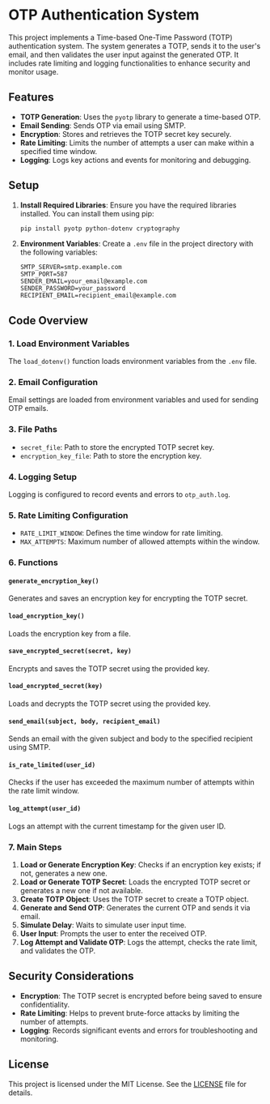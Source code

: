 # OTP Authentication System

This project implements a Time-based One-Time Password (TOTP) authentication system. The system generates a TOTP, sends it to the user's email, and then validates the user input against the generated OTP. It includes rate limiting and logging functionalities to enhance security and monitor usage.

## Features

- **TOTP Generation**: Uses the `pyotp` library to generate a time-based OTP.
- **Email Sending**: Sends OTP via email using SMTP.
- **Encryption**: Stores and retrieves the TOTP secret key securely.
- **Rate Limiting**: Limits the number of attempts a user can make within a specified time window.
- **Logging**: Logs key actions and events for monitoring and debugging.

## Setup

1. **Install Required Libraries**: Ensure you have the required libraries installed. You can install them using pip:

    ```bash
    pip install pyotp python-dotenv cryptography
    ```

2. **Environment Variables**: Create a `.env` file in the project directory with the following variables:

    ```dotenv
    SMTP_SERVER=smtp.example.com
    SMTP_PORT=587
    SENDER_EMAIL=your_email@example.com
    SENDER_PASSWORD=your_password
    RECIPIENT_EMAIL=recipient_email@example.com
    ```

## Code Overview

### 1. Load Environment Variables

The `load_dotenv()` function loads environment variables from the `.env` file.

### 2. Email Configuration

Email settings are loaded from environment variables and used for sending OTP emails.

### 3. File Paths

- `secret_file`: Path to store the encrypted TOTP secret key.
- `encryption_key_file`: Path to store the encryption key.

### 4. Logging Setup

Logging is configured to record events and errors to `otp_auth.log`.

### 5. Rate Limiting Configuration

- `RATE_LIMIT_WINDOW`: Defines the time window for rate limiting.
- `MAX_ATTEMPTS`: Maximum number of allowed attempts within the window.

### 6. Functions

#### `generate_encryption_key()`

Generates and saves an encryption key for encrypting the TOTP secret.

#### `load_encryption_key()`

Loads the encryption key from a file.

#### `save_encrypted_secret(secret, key)`

Encrypts and saves the TOTP secret using the provided key.

#### `load_encrypted_secret(key)`

Loads and decrypts the TOTP secret using the provided key.

#### `send_email(subject, body, recipient_email)`

Sends an email with the given subject and body to the specified recipient using SMTP.

#### `is_rate_limited(user_id)`

Checks if the user has exceeded the maximum number of attempts within the rate limit window.

#### `log_attempt(user_id)`

Logs an attempt with the current timestamp for the given user ID.

### 7. Main Steps

1. **Load or Generate Encryption Key**: Checks if an encryption key exists; if not, generates a new one.
2. **Load or Generate TOTP Secret**: Loads the encrypted TOTP secret or generates a new one if not available.
3. **Create TOTP Object**: Uses the TOTP secret to create a TOTP object.
4. **Generate and Send OTP**: Generates the current OTP and sends it via email.
5. **Simulate Delay**: Waits to simulate user input time.
6. **User Input**: Prompts the user to enter the received OTP.
7. **Log Attempt and Validate OTP**: Logs the attempt, checks the rate limit, and validates the OTP.

## Security Considerations

- **Encryption**: The TOTP secret is encrypted before being saved to ensure confidentiality.
- **Rate Limiting**: Helps to prevent brute-force attacks by limiting the number of attempts.
- **Logging**: Records significant events and errors for troubleshooting and monitoring.

## License

This project is licensed under the MIT License. See the [LICENSE](LICENSE) file for details.

